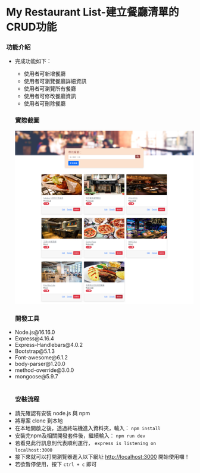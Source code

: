 <h1>My Restaurant List-建立餐廳清單的CRUD功能</h1>
<h3>功能介紹</h3>
<ul>
<li>
<p>完成功能如下：</p>
<ul>
<li>使用者可新增餐廳</li>
<li>使用者可瀏覽餐廳詳細資訊</li>
<li>使用者可瀏覽所有餐廳</li>
<li>使用者可修改餐廳資訊</li>
<li>使用者可刪除餐廳</li>
</ul>
</li>
<h3>實際截圖</h3>
<img src="https://github.com/wilson0922/restaurant-list-phase1/blob/main/image/restaurant-list-phase1.png" alt="image" style="max-width: 100%;">

<h3>開發工具</h3>
<li>Node.js@16.16.0</li>
<li>Express@4.16.4</li>
<li>Express-Handlebars@4.0.2</li>
<li>Bootstrap@5.1.3</li>
<li>Font-awesome@6.1.2</li>
<li>body-parser@1.20.0</li>
<li>method-override@3.0.0</li>
<li>mongoose@5.9.7</li>

<br>
<h3>安裝流程</h3>

<li>請先確認有安裝 node.js 與 npm</li>
<li>將專案 clone 到本地</li>
<li>在本地開啟之後，透過終端機進入資料夾，輸入： <code>npm install</code></li>
<li>安裝完npm及相關開發套件後，繼續輸入： <code>npm run dev</code></li>
<li>若看見此行訊息則代表順利運行， <code>express is listening on localhost:3000</code></li>
<li>接下來就可以打開瀏覽器進入以下網址 <a href="http://localhost:3000" rel="nofollow">http://localhost:3000</a> 開始使用囉！</li>
<li>若欲暫停使用，按下 <code>ctrl + c</code> 即可</li>

